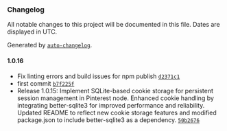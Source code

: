 ### Changelog

All notable changes to this project will be documented in this file. Dates are displayed in UTC.

Generated by [`auto-changelog`](https://github.com/CookPete/auto-changelog).

#### 1.0.16

- Fix linting errors and build issues for npm publish [`d2371c1`](https://github.com/Tartofraise/n8n-nodes-pinterest-js-client/commit/d2371c119855c52b449d9eeb60baacc14ca211ca)
- first commit [`b7f225f`](https://github.com/Tartofraise/n8n-nodes-pinterest-js-client/commit/b7f225fbdb6146f72f2808fcfce03fc4c0c27fd2)
- Release 1.0.15: Implement SQLite-based cookie storage for persistent session management in Pinterest node. Enhanced cookie handling by integrating better-sqlite3 for improved performance and reliability. Updated README to reflect new cookie storage features and modified package.json to include better-sqlite3 as a dependency. [`50b2676`](https://github.com/Tartofraise/n8n-nodes-pinterest-js-client/commit/50b267634027220c4358565e3122a2cd1ed06988)
